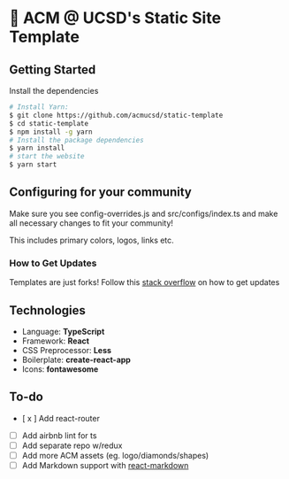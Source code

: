 # 🔷 ACM @ UCSD's Static Site Template

## Getting Started

Install the dependencies

```bash
# Install Yarn:
$ git clone https://github.com/acmucsd/static-template
$ cd static-template
$ npm install -g yarn
# Install the package dependencies
$ yarn install
# start the website
$ yarn start
```

## Configuring for your community

Make sure you see config-overrides.js and src/configs/index.ts and make all necessary changes to fit your community!

This includes primary colors, logos, links etc.

### How to Get Updates

Templates are just forks! Follow this [stack overflow](https://stackoverflow.com/questions/56577184/github-pull-changes-from-a-template-repository/56577320) on how to get updates

## Technologies

- Language: **TypeScript**
- Framework: **React**
- CSS Preprocessor: **Less**
- Boilerplate: **create-react-app**
- Icons: **fontawesome**

## To-do

- [ x ] Add react-router
- [ ] Add airbnb lint for ts
- [ ] Add separate repo w/redux
- [ ] Add more ACM assets (eg. logo/diamonds/shapes)
- [ ] Add Markdown support with [react-markdown](https://www.google.com/search?q=markdown+react&rlz=1C1GCEA_enUS817US817&oq=markdown+react&aqs=chrome.0.0l6j69i60l2.1868j0j7&sourceid=chrome&ie=UTF-8)
